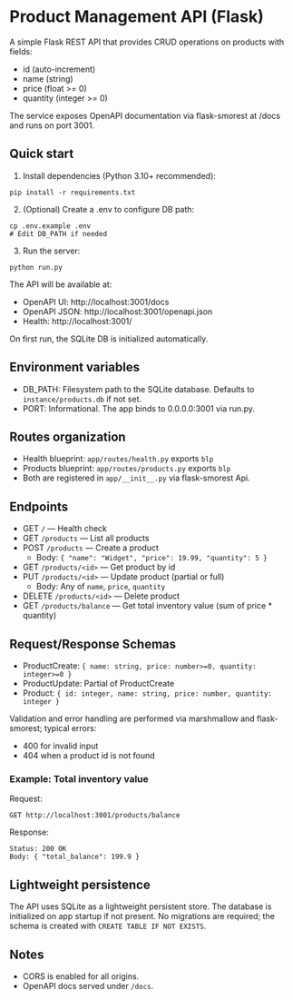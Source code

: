 # Product Management API (Flask)

A simple Flask REST API that provides CRUD operations on products with fields:
- id (auto-increment)
- name (string)
- price (float >= 0)
- quantity (integer >= 0)

The service exposes OpenAPI documentation via flask-smorest at /docs and runs on port 3001.

## Quick start

1) Install dependencies (Python 3.10+ recommended):
```
pip install -r requirements.txt
```

2) (Optional) Create a .env to configure DB path:
```
cp .env.example .env
# Edit DB_PATH if needed
```

3) Run the server:
```
python run.py
```

The API will be available at:
- OpenAPI UI: http://localhost:3001/docs
- OpenAPI JSON: http://localhost:3001/openapi.json
- Health: http://localhost:3001/

On first run, the SQLite DB is initialized automatically.

## Environment variables

- DB_PATH: Filesystem path to the SQLite database. Defaults to `instance/products.db` if not set.
- PORT: Informational. The app binds to 0.0.0.0:3001 via run.py.

## Routes organization

- Health blueprint: `app/routes/health.py` exports `blp`
- Products blueprint: `app/routes/products.py` exports `blp`
- Both are registered in `app/__init__.py` via flask-smorest Api.

## Endpoints

- GET `/` — Health check
- GET `/products` — List all products
- POST `/products` — Create a product
  - Body: `{ "name": "Widget", "price": 19.99, "quantity": 5 }`
- GET `/products/<id>` — Get product by id
- PUT `/products/<id>` — Update product (partial or full)
  - Body: Any of `name`, `price`, `quantity`
- DELETE `/products/<id>` — Delete product
- GET `/products/balance` — Get total inventory value (sum of price * quantity)

## Request/Response Schemas

- ProductCreate: `{ name: string, price: number>=0, quantity: integer>=0 }`
- ProductUpdate: Partial of ProductCreate
- Product: `{ id: integer, name: string, price: number, quantity: integer }`

Validation and error handling are performed via marshmallow and flask-smorest; typical errors:
- 400 for invalid input
- 404 when a product id is not found

### Example: Total inventory value
Request:
```
GET http://localhost:3001/products/balance
```

Response:
```
Status: 200 OK
Body: { "total_balance": 199.9 }
```

## Lightweight persistence

The API uses SQLite as a lightweight persistent store. The database is initialized on app startup if not present. No migrations are required; the schema is created with `CREATE TABLE IF NOT EXISTS`.

## Notes

- CORS is enabled for all origins.
- OpenAPI docs served under `/docs`.
